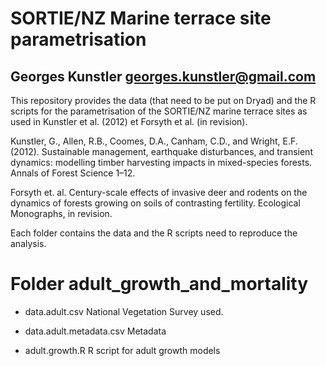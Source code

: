 SORTIE/NZ Marine terrace site parametrisation
=======

## Georges Kunstler <georges.kunstler@gmail.com>

This repository provides the data (that need to be put on Dryad) and the R scripts for the parametrisation of the SORTIE/NZ marine terrace sites as used in Kunstler et al. (2012) et Forsyth et al. (in revision).


Kunstler, G., Allen, R.B., Coomes, D.A., Canham, C.D., and Wright, E.F. (2012). Sustainable management, earthquake disturbances, and transient dynamics: modelling timber harvesting impacts in mixed-species forests. Annals of Forest Science 1–12.

Forsyth et. al. Century-scale effects of invasive deer and rodents on the dynamics of forests growing on soils of contrasting fertility. Ecological Monographs, in revision.

Each folder contains the data and the R scripts need to reproduce the analysis.

# Folder adult_growth_and_mortality

- data.adult.csv National Vegetation Survey used.

- data.adult.metadata.csv Metadata

- adult.growth.R R script for adult growth models
